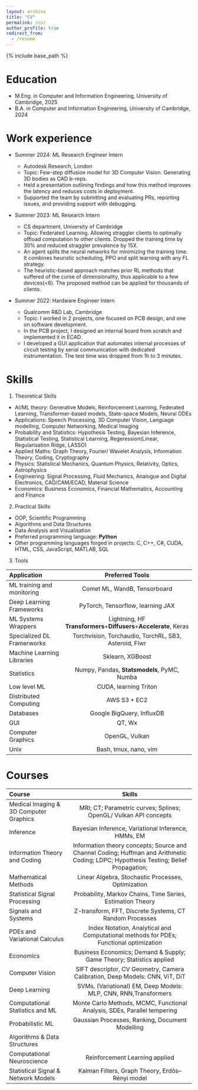 ```yaml
---
layout: archive
title: "CV"
permalink: /cv/
author_profile: true
redirect_from:
  - /resume
---
```


{% include base_path %}

Education
======
* M.Eng. in Computer and Information Engineering, University of Cambridge, 2025
* B.A. in Computer and Information Engineering, University of Cambridge, 2024
  
Work experience
======
* Summer 2024: ML Research Engineer Intern
  * Autodesk Research, London
  * Topic: Few-step diffusion model for 3D Computer Vision. Generating 3D bodies as CAD b-reps.
  * Held a presentation outlining findings and how this method improves the latency and reduces costs in deployment.
  * Supported the team by submitting and evaluating PRs, reporting issues, and providing support with debugging.
  

* Summer 2023: ML Research Intern
  * CS department, University of Cambridge
  * Topic: Federated Learning. Allowing straggler clients to optimally offload computation to other clients. Dropped the training time by 30% and reduced straggler prevalence by 15X.
  * An agent splits the neural networks for minimizing the training time. It combines heuristic scheduling, PPO and split learning with any FL strategy.
  * The heuristic-based approach matches prior RL methods that suffered of the curse of dimensionality, thus applicable to a few devices(<6). The proposed method can be applied for thousands of clients.
  

* Summer 2022: Hardware Engineer Intern
  * Qualcomm R&D Lab, Cambridge
  * Topic: I worked in 2 projects, one focused on PCB design, and one on software development.
  * In the PCB project, I designed an internal board from scratch and implemented it in ECAD.
  * I developed a GUI application that automates internal processes of circuit testing by serial communication with dedicated instrumentation. The test time was dropped from 1h to 3 minutes.
  
Skills
======
1. Theoretical Skills
* AI/ML theory: Generative Models, Reinforcement Learning, Federated Learning, Transformer-based models, State-space Models, Neural ODEs
* Applications: Speech Processing, 3D Computer Vision, Language modelling, Computer Networking, Medical Imaging
* Probability and Statistics: Hypothesis Testing, Bayesian Inference, Statistical Testing, Statistical Learning, Regeression(Linear, Regularisation Ridge, LASSO)
* Applied Maths: Graph Theory, Fourier/ Wavelet Analysis, Information Theory, Coding, Cryptography
* Physics: Statistical Mechanics, Quantum Physics, Relativity, Optics, Astrophysics
* Engineering: Signal Processing, Fluid Mechanics, Analogue and Digital Electronics, CAD/CAM/ECAD, Material Science
* Economics: Business Economics, Financial Mathematics, Accounting and Finance

2. Practical Skills
* OOP, Scientific Programming
* Algorithms and Data Structures
* Data Analysis and Visualisation
* Preferred programming language: **Python**
* Other programming languages forged in projects: C, C++, C#, CUDA, HTML, CSS, JavaScript, MATLAB, SQL

3. Tools

| Application                         | Preferred Tools   | 
| :---------------- | :------: | 
| ML training and monitoring          | Comet ML, WandB, Tensorboard|
| Deep Learning Frameworks            | PyTorch, Tensorflow, learning JAX|
| ML Systems Wrappers                 | Lightning, HF **Transformers**+**Diffusers**+**Accelerate**, Keras |
| Specialized DL Framerworks          | Torchvision, Torchaudio, TorchRL, SB3, Asteroid, Flwr |
| Machine Learning Libraries          | Sklearn, XGBoost |
| Statistics                          | Numpy, Pandas, **Statsmodels**, PyMC, Numba |
| Low level ML                        | CUDA, learning Triton |
| Distributed Computing               | AWS S3 + EC2 |
| Databases                           | Google BigQuery, InfluxDB |
| GUI                                 | QT, Wx |
| Computer Graphics                   | OpenGL, Vulkan |
| Unix                                | Bash, tmux, nano, vim |


Courses
=======

| Course            | Skills   | 
| :---------------- | :------: | 
| Medical Imaging & 3D Computer Graphics| MRI; CT; Parametric curves; Splines; OpenGL/ Vulkan API concepts | 
| Inference                           |   Bayesian Inference, Variational Inference, HMMs, EM | 
| Information Theory and Coding       | Information theory concepts; Source and Channel Coding; Huffman and Arithmetic Coding; LDPC; Hypothesis Testing; Belief Propagation;| 
| Mathematical Methods                | Linear Algebra, Stochastic Processes, Optimization  |
| Statistical Signal Processing       | Probability, Markov Chains, Time Series, Estimation Theory|
| Signals and Systems                 | Z-transform, FFT, Discrete Systems, CT Random Processes|
| PDEs and Variational Calculus       | Index Notation, Analytical and Computational methods for PDEs; Functional optimization|
| Economics                           | Business Economics; Demand & Supply; Game Theory; Statistics applied|
| Computer Vision                     | SIFT descriptor, CV Geometry, Camera Calibration, Deep Models: CNN, ViT, DiT|
| Deep Learning                       | SVMs, (Variational) EM, Deep Models: MLP, CNN, RNN,Transformers|
| Computational Statistics and ML     | Monte Carlo Methods, MCMC, Functional Analysis, SDEs, Parallel tempering|
| Probabilistic ML                    | Gaussian Processes, Ranking, Document Modelling|
| Algorithms & Data Structures        | |
| Computational Neuroscience          | Reinforcement Learning applied|
| Statistical Signal & Network Models | Kalman Filters, Graph Theory, Erdős–Rényi model|



